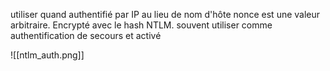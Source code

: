 utiliser quand authentifié par IP au lieu de nom d'hôte
nonce est  une valeur arbitraire. Encrypté avec le hash NTLM.
souvent utiliser comme authentification de secours et activé

![[ntlm_auth.png]]
